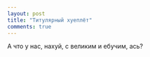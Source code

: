 ```yaml
---
layout: post
title: "Титулярный хуеплёт"
comments: true
---
```


А что у нас, нахуй, с великим и ебучим, ась?